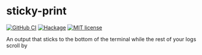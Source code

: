 # sticky-print

[![GitHub CI](https://github.com/madjar/sticky-print/workflows/CI/badge.svg)](https://github.com/madjar/sticky-print/actions)
[![Hackage](https://img.shields.io/hackage/v/sticky-print.svg?logo=haskell)](https://hackage.haskell.org/package/sticky-print)
[![MIT license](https://img.shields.io/badge/license-MIT-blue.svg)](LICENSE)

An output that sticks to the bottom of the terminal while the rest of your logs scroll by
